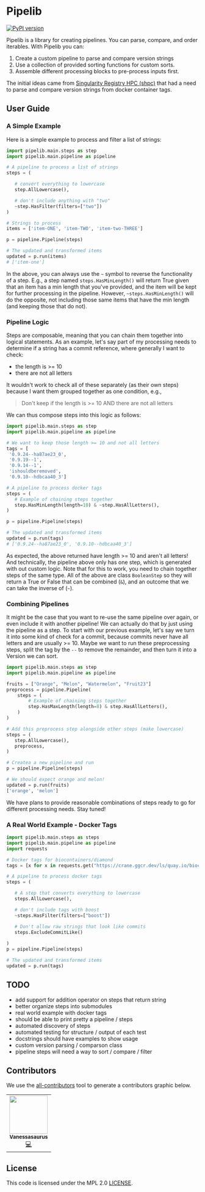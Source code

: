 # Pipelib


[![PyPI version](https://badge.fury.io/py/pipelib.svg)](https://badge.fury.io/py/pipelib)

Pipelib is a library for creating pipelines. You can parse, compare, and order iterables. With Pipelib you can:

1. Create a custom pipeline to parse and compare version strings
2. Use a collection of provided sorting functions for custom sorts.
3. Assemble different processing blocks to pre-process inputs first.

The initial ideas came from [Singularity Registry HPC (shpc)](https://github.com/singularityhub/singularity-hpc/blob/main/shpc/main/container/update/versions.py) that had a need to parse and compare version strings from docker container tags.

## User Guide

### A Simple Example

Here is a simple example to process and filter a list of strings:

```python
import pipelib.main.steps as step
import pipelib.main.pipeline as pipeline

# A pipeline to process a list of strings
steps = (

   # convert everything to lowercase
   step.AllLowercase(),

   # don't include anything with "two"
   ~step.HasFilter(filters=["two"])
)

# Strings to process
items = ['item-ONE', 'item-TWO', 'item-two-THREE']

p = pipeline.Pipeline(steps)

# The updated and transformed items
updated = p.run(items)
# ['item-one']
```

In the above, you can always use the `~` symbol to reverse the functionality of a step.
E.g., a step named `steps.HasMinLength()` will return True given that an item has a min length 
that you've provided, and the item will be kept for further processing in the pipeline. 
However, `~steps.HasMinLength()` will do the opposite, not including those same items that have
the min length (and keeping those that do not). 

### Pipeline Logic

Steps are composable, meaning that you can chain them together into logical statements.
As an example, let's say part of my processing needs to determine if a string has a commit
reference, where generally I want to check:

- the length is >= 10
- there are not all letters

It wouldn't work to check all of these separately (as their own steps) because I want them
grouped together as one condition, e.g.,

> Don't keep if the length is >= 10 AND there are not all letters

We can thus compose steps into this logic as follows:

```python
import pipelib.main.steps as step
import pipelib.main.pipeline as pipeline

# We want to keep those length >= 10 and not all letters
tags = [
 '0.9.24--ha87ae23_0',
 '0.9.19--1',
 '0.9.14--1',
 'ishouldberemoved',
 '0.9.10--hdbcaa40_3']

# A pipeline to process docker tags
steps = (
   # Example of chaining steps together
   step.HasMinLength(length=10) & ~step.HasAllLetters(),
)

p = pipeline.Pipeline(steps)

# The updated and transformed items
updated = p.run(tags)
# ['0.9.24--ha87ae23_0', '0.9.10--hdbcaa40_3']
```

As expected, the above returned have length >= 10 and aren't all letters! And
technically, the pipeline above only has one step, which is generated with out custom logic. Note
that for this to work, you need to chain together steps of the same type. All of the above are class `BooleanStep`
so they will return a True or False that can be combined (`&`), and an outcome that we can take the inverse of (`~`).


### Combining Pipelines

It might be the case that you want to re-use the same pipeline over again, or even include
it with another pipeline! We can actually do that by just using the pipeline as a step.
To start with our previous example, let's say we turn it into some kind of check for a commit,
because commits never have all letters and are usually >= 10. Maybe we want to run these preprocessing
steps, split the tag by the `--` to remove the remainder, and then turn it into a Version we can
sort.


```python
import pipelib.main.steps as step
import pipelib.main.pipeline as pipeline

fruits = ["Orange", "Melon", "Watermelon", "Fruit23"]
preprocess = pipeline.Pipeline(
    steps = (
        # Example of chaining steps together
        step.HasMaxLength(length=8) & step.HasAllLetters(),
    )
)

# Add this preprocess step alongside other steps (make lowercase)
steps = (
   step.AllLowercase(),
   preprocess,
)

# Createa a new pipeline and run
p = pipeline.Pipeline(steps)

# We should expect orange and melon!
updated = p.run(fruits)
['orange', 'melon']
```

We have plans to provide reasonable combinations of steps ready to go for different
processing needs. Stay tuned!


### A Real World Example - Docker Tags


```python
import pipelib.main.steps as steps
import pipelib.main.pipeline as pipeline
import requests

# Docker tags for biocontainers/diamond
tags = [x for x in requests.get("https://crane.ggcr.dev/ls/quay.io/biocontainers/diamond").split('\n') if x]

# A pipeline to process docker tags
steps = (

   # A step that converts everything to lowercase
   steps.AllLowercase(),

   # don't include tags with boost
   ~steps.HasFilter(filters=["boost"])

   # Don't allow raw strings that look like commits
   steps.ExcludeCommitLike()
   
)
p = pipeline.Pipeline(steps)

# The updated and transformed items
updated = p.run(tags)
```


## TODO

 - add support for addition operator on steps that return string
 - better organize steps into submodules
 - real world example with docker tags
 - should be able to print pretty a pipeline / steps
 - automated discovery of steps
 - automated testing for structure / output of each test
 - docstrings should have examples to show usage
 - custom version parsing / comparson class
 - pipeline steps will need a way to sort / compare / filter

## Contributors

We use the [all-contributors](https://github.com/all-contributors/all-contributors) 
tool to generate a contributors graphic below.

<!-- ALL-CONTRIBUTORS-LIST:START - Do not remove or modify this section -->
<!-- prettier-ignore-start -->
<!-- markdownlint-disable -->
<table>
  <tr>
    <td align="center"><a href="https://vsoch.github.io"><img src="https://avatars.githubusercontent.com/u/814322?v=4?s=100" width="100px;" alt=""/><br /><sub><b>Vanessasaurus</b></sub></a><br /><a href="https://github.com/vsoch/pipelib/commits?author=vsoch" title="Code">💻</a></td>
  </tr>
</table>

<!-- markdownlint-restore -->
<!-- prettier-ignore-end -->

<!-- ALL-CONTRIBUTORS-LIST:END -->

## License

This code is licensed under the MPL 2.0 [LICENSE](LICENSE).
